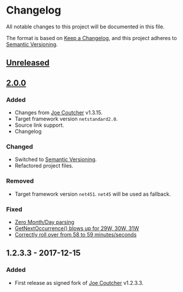 # Changelog
All notable changes to this project will be documented in this file.

The format is based on [Keep a Changelog](https://keepachangelog.com/en/1.0.0/),
and this project adheres to [Semantic Versioning](https://semver.org/spec/v2.0.0.html).

## [Unreleased]

## [2.0.0]
### Added
- Changes from [Joe Coutcher](https://github.com/jcoutch/NCrontab-Advanced) v1.3.15.
- Target framework version `netstandard2.0`.
- Source link support.
- Changelog

### Changed
- Switched to [Semantic Versioning](https://semver.org/spec/v2.0.0.html).
- Refactored project files.

### Removed
- Target framework version `net451`. `net45` will be used as fallback.

### Fixed
- [Zero Month/Day parsing](https://github.com/jcoutch/NCrontab-Advanced#11)
- [GetNextOccurrence() blows up for 29W, 30W, 31W](https://github.com/jcoutch/NCrontab-Advanced#12)
- [Correctly roll over from 58 to 59 minutes/seconds](https://github.com/jcoutch/NCrontab-Advanced#14)

## 1.2.3.3 - 2017-12-15
### Added
- First release as signed fork of [Joe Coutcher](https://github.com/jcoutch/NCrontab-Advanced) v1.2.3.3.


[Unreleased]: https://github.com/visualon/NCrontab-Advanced/compare/v2.0.0...HEAD
[2.0.0]: https://github.com/visualon/NCrontab-Advanced/compare/v1.2.3.3...v2.0.0
